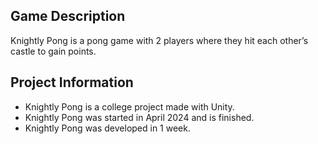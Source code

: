## Game Description
Knightly Pong is a pong game with 2 players where they hit each other’s castle to gain points.

## Project Information
- Knightly Pong is a college project made with Unity.
- Knightly Pong was started in April 2024 and is finished.
- Knightly Pong was developed in 1 week.
